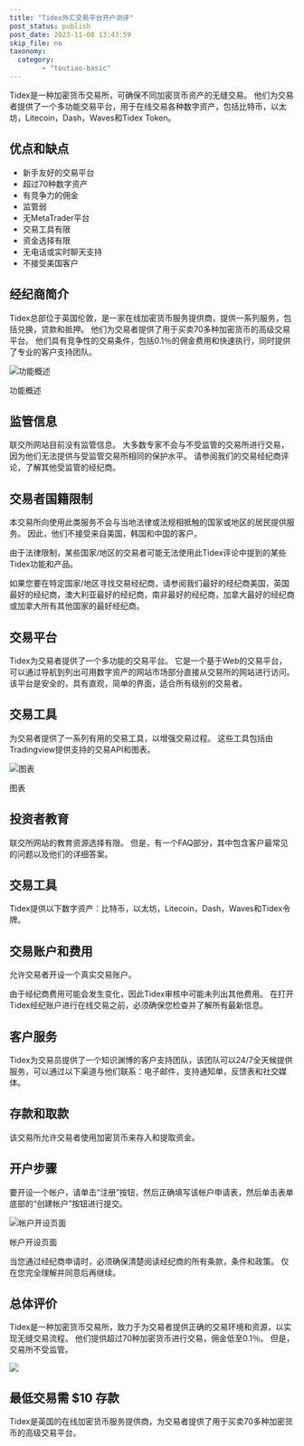 ```yaml
---
title: "Tidex外汇交易平台开户测评"
post_status: publish
post_date: 2023-11-08 13:43:59
skip_file: no
taxonomy:
  category:
        - "toutiao-basic"
---
```


Tidex是一种加密货币交易所，可确保不同加密货币资产的无缝交易。 他们为交易者提供了一个多功能交易平台，用于在线交易各种数字资产，包括比特币，以太坊，Litecoin，Dash，Waves和Tidex Token。

## 优点和缺点

- 新手友好的交易平台
- 超过70种数字资产
- 有竞争力的佣金
- 监管弱
- 无MetaTrader平台
- 交易工具有限
- 资金选择有限
- 无电话或实时聊天支持
- 不接受美国客户

## 经纪商简介

Tidex总部位于英国伦敦，是一家在线加密货币服务提供商，提供一系列服务，包括兑换，贷款和抵押。 他们为交易者提供了用于买卖70多种加密货币的高级交易平台。 他们具有竞争性的交易条件，包括0.1％的佣金费用和快速执行，同时提供了专业的客户支持团队。

![功能概述](https://cdn.fendou.la/funstoutiao/2020/11/Tidex-Review-Features-Overview-1024x251.jpg "功能概述")

功能概述

## 监管信息

联交所网站目前没有监管信息。 大多数专家不会与不受监管的交易所进行交易，因为他们无法提供与受监管交易所相同的保护水平。 请参阅我们的交易经纪商评论，了解其他受监管的经纪商。

## 交易者国籍限制

本交易所向使用此类服务​​不会与当地法律或法规相抵触的国家或地区的居民提供服务。 因此，他们不接受来自美国，韩国和中国的客户。

由于法律限制，某些国家/地区的交易者可能无法使用此Tidex评论中提到的某些Tidex功能和产品。

如果您要在特定国家/地区寻找交易经纪商，请参阅我们最好的经纪商美国，英国最好的经纪商，澳大利亚最好的经纪商，南非最好的经纪商，加拿大最好的经纪商或加拿大所有其他国家的最好经纪商。

## 交易平台

Tidex为交易者提供了一个多功能的交易平台。 它是一个基于Web的交易平台，可以通过导航到列出可用数字资产的网站市场部分直接从交易所的网站进行访问。 该平台是安全的，具有直观，简单的界面，适合所有级别的交易者。

## 交易工具

为交易者提供了一系列有用的交易工具，以增强交易过程。 这些工具包括由Tradingview提供支持的交易API和图表。

![图表](https://cdn.fendou.la/funstoutiao/2020/11/Tidex-Review-Charts.jpg "图表")

图表

## 投资者教育

联交所网站的教育资源选择有限。 但是，有一个FAQ部分，其中包含客户最常见的问题以及他们的详细答案。

## 交易工具

Tidex提供以下数字资产：比特币，以太坊，Litecoin，Dash，Waves和Tidex令牌。

## 交易账户和费用

允许交易者开设一个真实交易账户。

由于经纪商费用可能会发生变化，因此Tidex审核中可能未列出其他费用。 在打开Tidex经纪账户进行在线交易之前，必须确保您检查并了解所有最新信息。

## 客户服务

Tidex为交易员提供了一个知识渊博的客户支持团队，该团队可以24/7全天候提供服务，可以通过以下渠道与他们联系：电子邮件，支持通知单，反馈表和社交媒体。

## 存款和取款

该交易所允许交易者使用加密货币来存入和提取资金。

## 开户步骤

要开设一个帐户，请单击“注册”按钮，然后正确填写该帐户申请表，然后单击表单底部的“创建帐户”按钮进行提交。

![帐户开设页面](https://cdn.fendou.la/funstoutiao/2020/11/Tidex-Review-Account-Opening-Page-365x1024.jpg "帐户开设页面")

帐户开设页面

当您通过经纪商申请时，必须确保清楚阅读经纪商的所有条款，条件和政策。 仅在您完全理解并同意后再继续。

## 总体评价

Tidex是一种加密货币交易所，致力于为交易者提供正确的交易环境和资源，以实现无缝交易流程。 他们提供超过70种加密货币进行交易，佣金低至0.1％。 但是，交易所不受监管。

![](https://cdn.fendou.la/funstoutiao/2020/11/Tidex-Logo.png)

## 最低交易需 $10 存款

Tidex是英国的在线加密货币服务提供商，为交易者提供了用于买卖70多种加密货币的高级交易平台。
